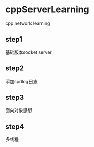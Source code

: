 # cppServerLearning
cpp network learning

## step1
基础版本socket server

## step2
添加spdlog日志

## step3
面向对象思想

## step4
多线程